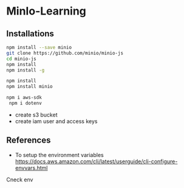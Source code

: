 # MinIo-Learning

## Installations

```bash
npm install --save minio
git clone https://github.com/minio/minio-js
cd minio-js
npm install
npm install -g

npm install
npm install minio

npm i aws-sdk
 npm i dotenv
```

- create s3 bucket
- create iam user and access keys

## References

- To setup the environment variables 
https://docs.aws.amazon.com/cli/latest/userguide/cli-configure-envvars.html

Cneck env 